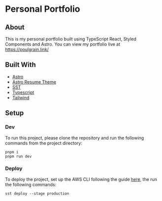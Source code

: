 # Personal Portfolio

## About

This is my personal portfolio built using TypeScript React, Styled Components and Astro. You can view my portfolio live at https://poulgrain.link/

## Built With

-   [Astro](https://astro.build/)
-   [Astro Resume Theme](https://astro.build/themes/details/resume/)
-   [SST](https://sst.dev/)
-   [Typescript](https://www.typescriptlang.org/)
-   [Tailwind](https://tailwindcss.com/)

## Setup

### Dev

To run this project, please clone the repository and run the following commands from the project directory:

```
pnpm i
pnpm run dev
```

### Deploy

To deploy the project, set up the AWS CLI following the guide [here](https://guide.sst.dev/chapters/create-an-iam-user.html), the run the following commands:

```
sst deploy --stage production
```
